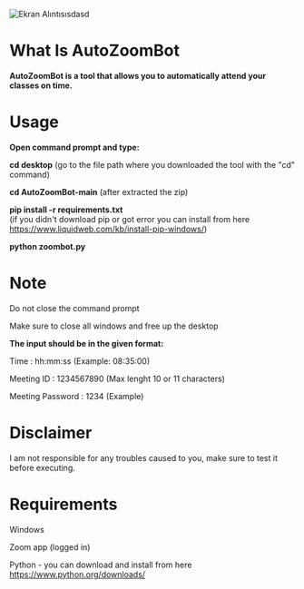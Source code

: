 ![Ekran Alıntısısdasd](https://user-images.githubusercontent.com/76772798/114277291-3fd70d80-9a33-11eb-9af7-052a4b68b0db.PNG)

# What Is AutoZoomBot
**AutoZoomBot is a tool that allows you to automatically attend your classes on time.**


# Usage

**Open command prompt and type:**

**cd desktop** 
(go to the file path where you downloaded the tool with the "cd" command)

**cd AutoZoomBot-main** 
(after extracted the zip)

**pip install -r requirements.txt**  
(if you didn't download pip or got error you can install from here https://www.liquidweb.com/kb/install-pip-windows/)

**python zoombot.py**
 


# Note

Do not close the command prompt

Make sure to close all windows and free up the desktop

**The input should be in the given format:**

Time : hh:mm:ss (Example: 08:35:00)

Meeting ID : 1234567890 (Max lenght 10 or 11 characters)

Meeting Password : 1234 (Example)


# Disclaimer

I am not responsible for any troubles caused to you, make sure to test it before executing.
 
# Requirements
Windows

Zoom app (logged in)

Python - you can download and install from here https://www.python.org/downloads/



